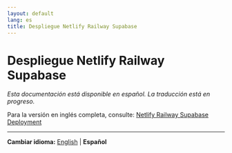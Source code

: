 ```yaml
---
layout: default
lang: es
title: Despliegue Netlify Railway Supabase
---
```


# Despliegue Netlify Railway Supabase

*Esta documentación está disponible en español. La traducción está en progreso.*

Para la versión en inglés completa, consulte: [Netlify Railway Supabase Deployment](deployment-netlify-railway-supabase.md)

---

**Cambiar idioma:** [English](deployment-netlify-railway-supabase.md) | **Español**
